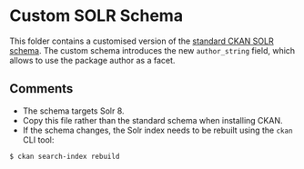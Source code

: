 # Custom SOLR Schema

This folder contains a customised version of the [standard CKAN SOLR schema](https://raw.githubusercontent.com/ckan/ckan/master/ckan/config/solr/schema.xml).
The custom schema introduces the new `author_string` field, which allows to use the package author as a facet.

## Comments

* The schema targets Solr 8.
* Copy this file rather than the standard schema when installing CKAN.
* If the schema changes, the Solr index needs to be rebuilt using the `ckan` CLI tool:

```bash
$ ckan search-index rebuild
``` 